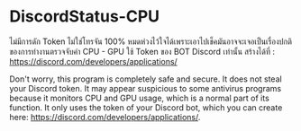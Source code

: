 # DiscordStatus-CPU
ไม่มีการดัก Token ไม่ใช่โทรจัน 100% หมดห่วงไว้ใจได้เพราะเอาไปเช็คมันอาจจะเจอเป็นเรื่องปกติของการทำงานตรวจจับค่า CPU - GPU ใช้ Token ของ BOT Discord เท่านั้น สร้างได้ที่ : https://discord.com/developers/applications/

Don't worry, this program is completely safe and secure. It does not steal your Discord token. It may appear suspicious to some antivirus programs because it monitors CPU and GPU usage, which is a normal part of its function. It only uses the token of your Discord bot, which you can create here: https://discord.com/developers/applications/.
